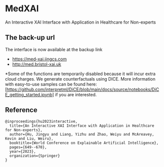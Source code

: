# MedXAI
An Interactive XAI Interface with Application in Healthcare for Non-experts

## The back-up url
The interface is now available at the backup link
- https://med-xai.jingcs.com
- http://med.bristol-xai.uk


*Some of the functions are temporarily disabled because it will incur extra cloud charges. We generate counterfactuals using DICE. More information with easy-to-use samples can be found here: [https://github.com/interpretml/DiCE/blob/main/docs/source/notebooks/DiCE_getting_started.ipynb] if you are interested.

## Reference

```
@inproceedings{hu2023interactive,
  title={An Interactive XAI Interface with Application in Healthcare for Non-experts},
  author={Hu, Jingyu and Liang, Yizhu and Zhao, Weiyu and McAreavey, Kevin and Liu, Weiru},
  booktitle={World Conference on Explainable Artificial Intelligence},
  pages={649--670},
  year={2023},
  organization={Springer}
}
```